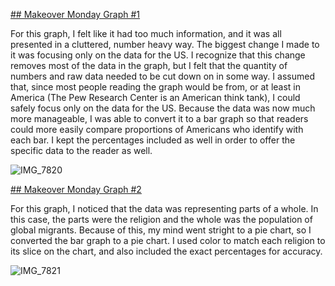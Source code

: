 [## Makeover Monday Graph #1](https://www.pewresearch.org/religion/2025/06/25/spirituality-and-religion-us-comparison-to-other-countries/#sortable-table)

For this graph, I felt like it had too much information, and it was all presented in a cluttered, number heavy way. 
The biggest change I made to it was focusing only on the data for the US. 
I recognize that this change removes most of the data in the graph, but I felt that the quantity of numbers and raw data needed to be cut down on in some way. 
I assumed that, since most people reading the graph would be from, or at least in America (The Pew Research Center is an American think tank), I could safely focus only on the data for the US.
Because the data was now much more manageable, I was able to convert it to a bar graph so that readers could more easily compare proportions of Americans who identify with each bar.
I kept the percentages included as well in order to offer the specific data to the reader as well.


![IMG_7820](https://github.com/user-attachments/assets/0129973a-25fd-434e-aa29-55cd543b078c)



[## Makeover Monday Graph #2](https://www.pewresearch.org/religion/2024/08/19/the-religious-composition-of-the-worlds-migrants/pr_2024-08-19_religious-composition-migrants_0-01/)

For this graph, I noticed that the data was representing parts of a whole.
In this case, the parts were the religion and the whole was the population of global migrants.
Because of this, my mind went stright to a pie chart, so I converted the bar graph to a pie chart.
I used color to match each religion to its slice on the chart, and also included the exact percentages for accuracy.


![IMG_7821](https://github.com/user-attachments/assets/63d32ed2-8ad2-40ab-9dd6-7632d7a3454a)
